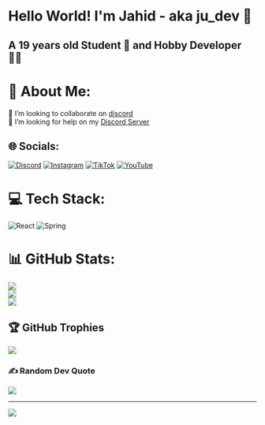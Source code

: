 # Hello World! I'm Jahid - aka ju_dev <span class="wave">👋</span>
## A 19 years old Student 🧑 and Hobby Developer 👨‍💻 

# 💫 About Me:
👯 I’m looking to collaborate on [discord](https://discord.gg/urvsvPqQ3T)<br>🤝 I’m looking for help on my [Discord Server](https://discord.gg/urvsvPqQ3T)<br>


## 🌐 Socials:
[![Discord](https://img.shields.io/badge/Discord-%237289DA.svg?logo=discord&logoColor=white)](https://discord.gg/urvsvPqQ3T) [![Instagram](https://img.shields.io/badge/Instagram-%23E4405F.svg?logo=Instagram&logoColor=white)](https://instagram.com/jxhid_uddin) [![TikTok](https://img.shields.io/badge/TikTok-%23000000.svg?logo=TikTok&logoColor=white)](https://www.tiktok.com/@dev.ju) [![YouTube](https://img.shields.io/badge/YouTube-%23FF0000.svg?logo=YouTube&logoColor=white)](https://www.youtube.com/channel/UC4Gtwz_Jh8ytjFWMGmbcMIA) 

# 💻 Tech Stack:
![React](https://img.shields.io/badge/react-%2320232a.svg?style=for-the-badge&logo=react&logoColor=%2361DAFB) ![Spring](https://img.shields.io/badge/spring-%236DB33F.svg?style=for-the-badge&logo=spring&logoColor=white)

# 📊 GitHub Stats:
![](https://github-readme-stats.vercel.app/api?username=ju-dev-17&theme=dark&hide_border=false&include_all_commits=true&count_private=true)<br/>
![](https://github-readme-streak-stats.herokuapp.com/?user=ju-dev-17&theme=dark&hide_border=false)<br/>
![](https://github-readme-stats.vercel.app/api/top-langs/?username=ju-dev-17&theme=dark&hide_border=false&include_all_commits=true&count_private=true&layout=compact)

## 🏆 GitHub Trophies
![](https://github-profile-trophy.vercel.app/?username=ju-dev-17&theme=onedark&no-frame=true&no-bg=true&margin-w=4)

### ✍️ Random Dev Quote
![](https://quotes-github-readme.vercel.app/api?type=horizontal&theme=dark)

---
[![](https://visitcount.itsvg.in/api?id=ju-dev-17&icon=2&color=3)](https://visitcount.itsvg.in)

<!-- Proudly created with GPRM ( https://gprm.itsvg.in ) -->
